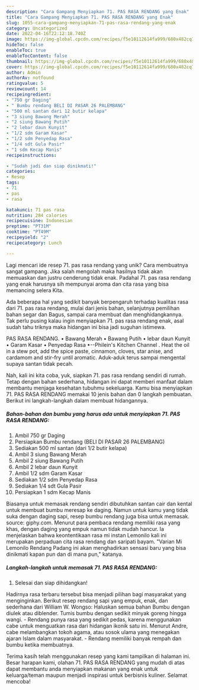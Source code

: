 ```yaml
---
description: "Cara Gampang Menyiapkan 71. PAS RASA RENDANG yang Enak"
title: "Cara Gampang Menyiapkan 71. PAS RASA RENDANG yang Enak"
slug: 1055-cara-gampang-menyiapkan-71-pas-rasa-rendang-yang-enak
category: Uncategorized
date: 2022-04-16T22:12:18.740Z
image: https://img-global.cpcdn.com/recipes/f5e10112614fa999/680x482cq70/71-pas-rasa-rendang-foto-resep-utama.jpg
hideToc: false
enableToc: true
enableTocContent: false
thumbnail: https://img-global.cpcdn.com/recipes/f5e10112614fa999/680x482cq70/71-pas-rasa-rendang-foto-resep-utama.jpg
cover: https://img-global.cpcdn.com/recipes/f5e10112614fa999/680x482cq70/71-pas-rasa-rendang-foto-resep-utama.jpg
author: Admin
authorAv: notfound
ratingvalue: 5
reviewcount: 14
recipeingredient:
- "750 gr Daging"
- " Bumbu rendang BELI DI PASAR 26 PALEMBANG"
- "500 ml santan dari 12 butir kelapa"
- "3 siung Bawang Merah"
- "2 siung Bawang Putih"
- "2 lebar daun Kunyit"
- "1/2 sdm Garam Kasar"
- "1/2 sdm Penyedap Rasa"
- "1/4 sdt Gula Pasir"
- "1 sdm Kecap Manis"
recipeinstructions:

- "Sudah jadi dan siap dinikmati!"
categories:
- Resep
tags:
- 71
- pas
- rasa

katakunci: 71 pas rasa 
nutrition: 284 calories
recipecuisine: Indonesian
preptime: "PT31M"
cooktime: "PT49M"
recipeyield: "2"
recipecategory: Lunch

---
```





Lagi mencari ide resep 71. pas rasa rendang yang unik? Cara membuatnya sangat gampang. Jika salah mengolah maka hasilnya tidak akan memuaskan dan justru cenderung tidak enak. Padahal 71. pas rasa rendang yang enak harusnya sih mempunyai aroma dan cita rasa yang bisa memancing selera Kita.





Ada beberapa hal yang sedikit banyak berpengaruh terhadap kualitas rasa dari 71. pas rasa rendang, mulai dari jenis bahan, selanjutnya pemilihan bahan segar dan Bagus, sampai cara membuat dan menghidangkannya. Tak perlu pusing kalau ingin menyiapkan 71. pas rasa rendang enak,      asal sudah tahu triknya maka hidangan ini bisa jadi suguhan istimewa.














PAS RASA RENDANG. • Bawang Merah • Bawang Putih • lebar daun Kunyit • Garam Kasar • Penyedap Rasa •--Philein&#39;s Kitchen Channel . Heat the oil in a stew pot, add the spice paste, cinnamon, cloves, star anise, and cardamom and stir-fry until aromatic. Aduk-aduk terus sampai mengental supaya santan tidak pecah.






Nah, kali ini kita coba, yuk, siapkan 71. pas rasa rendang sendiri di rumah. Tetap dengan bahan sederhana, hidangan ini dapat memberi manfaat dalam membantu menjaga kesehatan tubuhmu sekeluarga. Kamu bisa menyiapkan 71. PAS RASA RENDANG memakai 10 jenis bahan dan 0 langkah pembuatan. Berikut ini langkah-langkah dalam membuat hidangannya.

<!--inarticleads1-->

##### Bahan-bahan dan bumbu yang harus ada untuk menyiapkan 71. PAS RASA RENDANG:

1. Ambil 750 gr Daging
1. Persiapkan  Bumbu rendang (BELI DI PASAR 26 PALEMBANG)
1. Sediakan 500 ml santan (dari 1/2 butir kelapa)
1. Ambil 3 siung Bawang Merah
1. Ambil 2 siung Bawang Putih
1. Ambil 2 lebar daun Kunyit
1. Ambil 1/2 sdm Garam Kasar
1. Sediakan 1/2 sdm Penyedap Rasa
1. Sediakan 1/4 sdt Gula Pasir
1. Persiapkan 1 sdm Kecap Manis


Biasanya untuk memasak rendang sendiri dibutuhkan santan cair dan kental untuk membuat bumbu meresap ke daging. Namun untuk kamu yang tidak suka dengan daging sapi, resep bumbu rendang juga bisa untuk memasak. source: giphy.com. Menurut para pembaca rendang memiliki rasa yang khas, dengan daging yang empuk namun tidak mudah hancur. Ia menjelaskan bahwa keontentikaan rasa mi instan Lemonilo kali ini merupakan perpaduan cita rasa rendang dan saripati bayam. &#34;Varian Mi Lemonilo Rendang Padang ini akan menghadirkan sensasi baru yang bisa dinikmati kapan pun dan di mana pun,&#34; katanya. 

<!--inarticleads2-->

##### Langkah-langkah untuk memasak 71. PAS RASA RENDANG:


1. Selesai dan siap dihidangkan!

Hadirnya rasa terbaru tersebut bisa menjadi pilihan bagi masyarakat yang menginginkan. Berikut resep rendang sapi yang empuk, enak, dan sederhana dari William W. Wongso: Haluskan semua bahan Bumbu dengan diulek atau diblender. Tumis bumbu dengan sedikit minyak goreng hingga wangi. - Rendang punya rasa yang sedikit pedas, karena menggunakan cabe untuk menguatkan rasa dari hidangan ikonik satu ini. Menurut Andre, cabe melambangkan tokoh agama, atau sosok ulama yang menegakan ajaran Islam dalam masyarakat. - Rendang memiliki banyak rempah dan bumbu ketika membuatnya. 

Terima kasih telah menggunakan resep yang kami tampilkan di halaman ini. Besar harapan kami, olahan 71. PAS RASA RENDANG yang mudah di atas dapat membantu anda menyiapkan makanan yang enak untuk keluarga/teman maupun menjadi inspirasi untuk berbisnis kuliner. Selamat mencoba!
